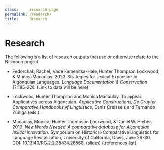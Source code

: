 ```yaml
---
class:     research-page
permalink: /research/
title:     Research
---
```


# Research

The following is a list of research outputs that use or otherwise relate to the Nisinoon project.

- Fedorchak, Rachel, Vade Kamenitsa-Hale, Hunter Thompson Lockwood, & Monica Macaulay. 2023. Strategies for Lexical Expansion in Algonquian Languages. *Language Documentation & Conservation* 17:185-220. (Link to data will be here)

- Lockwood, Hunter Thompson and Monica Macaulay. To appear. Applicatives across Algonquian. *Applicative Constructions, De Gruyter Comparative Handbooks of Linguistics*, Denis Creissels and Fernando Zúñiga (eds.).

- Macaulay, Monica, Hunter Thompson Lockwood, & Daniel W. Hieber. 2019. *New Words Needed: A comparative database for Algonquian lexical innovation*. Symposium on Historical-Comparative Linguistics for Language Revitalization, University of California, Davis, June 29-30. DOI: [10.13140/RG.2.2.35434.26568](https://doi.org/10.13140/RG.2.2.35434.26568). ([slides](https://doi.org/10.13140/RG.2.2.35434.26568))
{.references-list}

